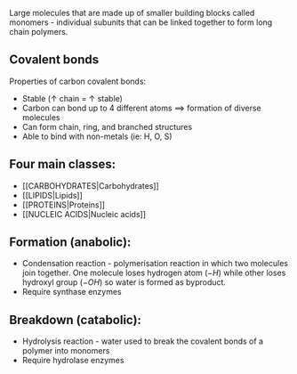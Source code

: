 Large molecules that are made up of smaller building blocks called monomers - individual subunits that can be linked together to form long chain polymers.
## Covalent bonds
Properties of carbon covalent bonds:
* Stable ($\uparrow$ chain = $\uparrow$ stable)
* Carbon can bond up to 4 different atoms $\implies$ formation of diverse molecules
* Can form chain, ring, and branched structures
* Able to bind with non-metals (ie: H, O, S)
## Four main classes:
* [[CARBOHYDRATES|Carbohydrates]]
* [[LIPIDS|Lipids]]
* [[PROTEINS|Proteins]]
* [[NUCLEIC ACIDS|Nucleic acids]]
## Formation (anabolic):
* Condensation reaction - polymerisation reaction in which two molecules join together. One molecule loses hydrogen atom ($-H$) while other loses hydroxyl group ($-OH$) so water is formed as byproduct.
* Require synthase enzymes
## Breakdown (catabolic):
- Hydrolysis reaction - water used to break the covalent bonds of a polymer into monomers
- Require hydrolase enzymes